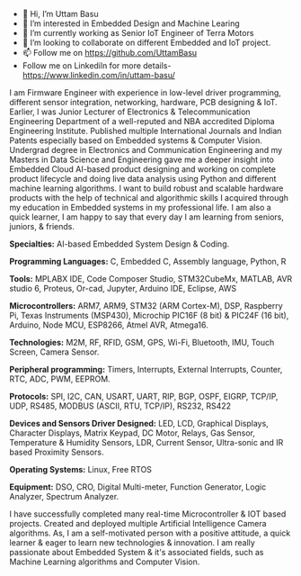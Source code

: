- 👋 Hi, I’m  Uttam Basu
- 👀 I’m interested in Embedded Design and Machine Learing
- 🌱 I’m currently working as Senior IoT Engineer of Terra Motors
- 💞️ I’m looking to collaborate on different Embedded and IoT project.
- 📫 Follow me on https://github.com/UttamBasu
- Follow me on Linkediln for more details- https://www.linkedin.com/in/uttam-basu/

I am Firmware Engineer with experience in low-level driver programming, different sensor integration, networking, hardware, PCB designing & IoT. Earlier, I was Junior Lecturer of Electronics & Telecommunication Engineering Department of a well-reputed and NBA accredited Diploma Engineering Institute. Published multiple International Journals and Indian Patents especially based on Embedded systems & Computer Vision. Undergrad degree in Electronics and Communication Engineering and my Masters in Data Science and Engineering gave me a deeper insight into Embedded Cloud AI-based product designing and working on complete product lifecycle and doing live data analysis using Python and different machine learning algorithms. I want to build robust and scalable hardware products with the help of technical and algorithmic skills I acquired through my education in Embedded systems in my professional life. I am also a quick learner, I am happy to say that every day I am learning from seniors, juniors, & friends.

**Specialties:** AI-based Embedded System Design & Coding.

**Programming Languages:** C, Embedded C, Assembly language, Python, R

**Tools:** MPLABX IDE, Code Composer Studio, STM32CubeMx, MATLAB, AVR studio 6, Proteus, Or-cad, Jupyter, Arduino IDE, Eclipse, AWS

**Microcontrollers:** ARM7, ARM9, STM32 (ARM Cortex-M), DSP, Raspberry Pi, Texas Instruments (MSP430), Microchip PIC16F (8 bit) & PIC24F (16 bit), Arduino, Node MCU, ESP8266, Atmel AVR, Atmega16.

**Technologies:** M2M, RF, RFID, GSM, GPS, Wi-Fi, Bluetooth, IMU, Touch Screen, Camera Sensor.

**Peripheral programming:** Timers, Interrupts, External Interrupts, Counter, RTC, ADC, PWM, EEPROM.

**Protocols:** SPI, I2C, CAN, USART, UART, RIP, BGP, OSPF, EIGRP, TCP/IP, UDP, RS485, MODBUS (ASCII, RTU, TCP/IP), RS232, RS422

**Devices and Sensors Driver Designed:** LED, LCD, Graphical Displays, Character Displays, Matrix Keypad, DC Motor, Relays, Gas Sensor, Temperature & Humidity Sensors, LDR, Current Sensor, Ultra-sonic and IR based Proximity Sensors. 

**Operating Systems:** Linux, Free RTOS

**Equipment:** DSO, CRO, Digital Multi-meter, Function Generator, Logic Analyzer, Spectrum Analyzer.


I have successfully completed many real-time Microcontroller & IOT based projects. 
Created and deployed multiple Artificial Intelligence Camera algorithms.
As, I am a self-motivated person with a positive attitude, a quick learner & eager to learn new technologies & innovation.
I am really passionate about Embedded System & it's associated fields, such as Machine Learning algorithms and Computer Vision.
